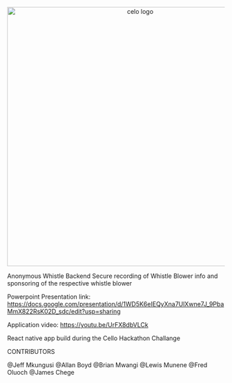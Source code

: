 <p align="center">
  <a href="https://celo.org/">
    <img src="https://i.imgur.com/fyrJi0R.png" alt="celo logo" title="Go to celo.org" width="600" style="border:none;"/>
  </a>
</p>

Anonymous Whistle Backend
Secure recording of Whistle Blower info and sponsoring of the respective whistle blower

Powerpoint Presentation link: https://docs.google.com/presentation/d/1WD5K6eIEQyXna7UlXwne7J_9PbaMmX822RsK02D_sdc/edit?usp=sharing

Application video: https://youtu.be/UrFX8dbVLCk

React native app build during the Cello Hackathon Challange

CONTRIBUTORS

@Jeff Mkungusi
@Allan Boyd
@Brian Mwangi
@Lewis Munene
@Fred Oluoch
@James Chege
